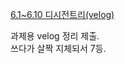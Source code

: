 [6.1~6.10 디시전트리(velog)](https://velog.io/@zstep/%EB%A8%B8%EC%8B%A0%EB%9F%AC%EB%8B%9DDecisionTree)     

과제용 velog 정리 제출.    
쓰다가 살짝 지체되서 7등.

